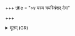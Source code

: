 +++
title = "०४ यस्य त्रयस्त्रिंशद् देवा"

+++
<details><summary>मूलम् (GR)</summary>

यस्य त्रयस्त्रिंशद् देवा  
अङ्गे सर्वे समाहिताः ।  
स्कम्भं (…) ॥
</details>